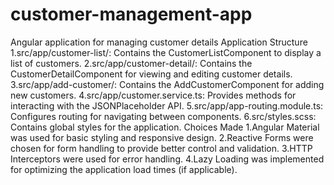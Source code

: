 # customer-management-app
Angular application for managing customer details
Application Structure
1.src/app/customer-list/: Contains the CustomerListComponent to display a list of customers.
2.src/app/customer-detail/: Contains the CustomerDetailComponent for viewing and editing customer details.
3.src/app/add-customer/: Contains the AddCustomerComponent for adding new customers.
4.src/app/customer.service.ts: Provides methods for interacting with the JSONPlaceholder API.
5.src/app/app-routing.module.ts: Configures routing for navigating between components.
6.src/styles.scss: Contains global styles for the application.
Choices Made
1.Angular Material was used for basic styling and responsive design.
2.Reactive Forms were chosen for form handling to provide better control and validation.
3.HTTP Interceptors were used for error handling.
4.Lazy Loading was implemented for optimizing the application load times (if applicable).
